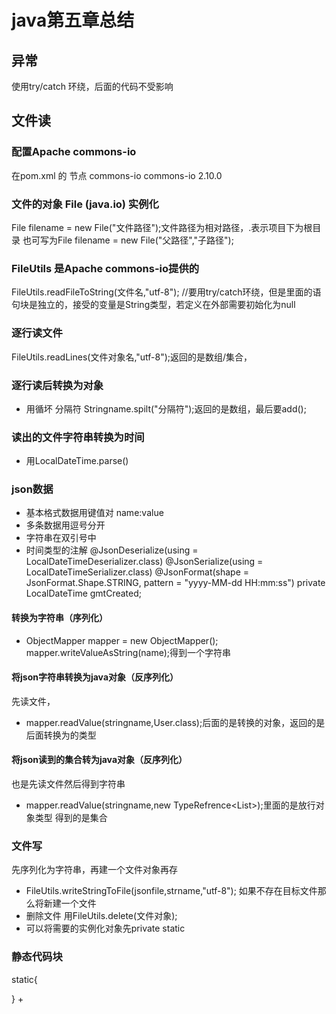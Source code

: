 # java第五章总结
## 异常
使用try/catch 环绕，后面的代码不受影响
## 文件读
### 配置Apache commons-io
在pom.xml 的 <dependencies>节点
<dependency>
  <groupId>commons-io</groupId>
  <artifactId>commons-io</artifactId>
  <version>2.10.0</version>
</dependency>
### 文件的对象 File (java.io) 实例化
File filename = new File("文件路径");文件路径为相对路径，.表示项目下为根目录
也可写为File filename = new File("父路径","子路径");
### FileUtils 是Apache commons-io提供的
FileUtils.readFileToString(文件名,"utf-8");
//要用try/catch环绕，但是里面的语句块是独立的，接受的变量是String类型，若定义在外部需要初始化为null
### 逐行读文件
FileUtils.readLines(文件对象名,"utf-8");返回的是数组/集合，
### 逐行读后转换为对象
+ 用循坏
分隔符 Stringname.spilt("分隔符");返回的是数组，最后要add();
### 读出的文件字符串转换为时间
+ 用LocalDateTime.parse()
### json数据
+ 基本格式数据用键值对 name:value
+ 多条数据用逗号分开
+ 字符串在双引号中
+ 时间类型的注解
@JsonDeserialize(using = LocalDateTimeDeserializer.class)
@JsonSerialize(using = LocalDateTimeSerializer.class)
@JsonFormat(shape = JsonFormat.Shape.STRING, pattern = "yyyy-MM-dd HH:mm:ss")
private LocalDateTime gmtCreated;
#### 转换为字符串（序列化）
+ ObjectMapper mapper = new ObjectMapper();
mapper.writeValueAsString(name);得到一个字符串
#### 将json字符串转换为java对象（反序列化）
先读文件，
+ mapper.readValue(stringname,User.class);后面的是转换的对象，返回的是后面转换为的类型
#### 将json读到的集合转为java对象（反序列化）
也是先读文件然后得到字符串
+ mapper.readValue(stringname,new TypeRefrence<List<User>>);里面的是放行对象类型
得到的是集合
### 文件写
先序列化为字符串，再建一个文件对象再存
+ FileUtils.writeStringToFile(jsonfile,strname,"utf-8");
如果不存在目标文件那么将新建一个文件
+ 删除文件
用FileUtils.delete(文件对象);
+ 可以将需要的实例化对象先private static
### 静态代码块
static{

}
+ 


